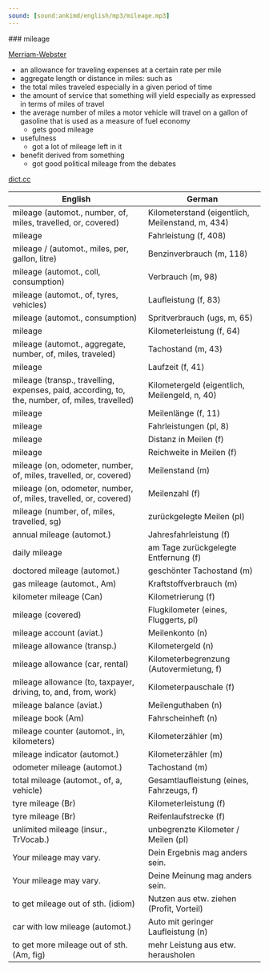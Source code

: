 ```yaml
---
sound: [sound:ankimd/english/mp3/mileage.mp3]
---
```


\### mileage

[Merriam-Webster](https://www.merriam-webster.com/dictionary/mileage)

- an allowance for traveling expenses at a certain rate per mile
- aggregate length or distance in miles: such as
- the total miles traveled especially in a given period of time
- the amount of service that something will yield especially as expressed in terms of miles of travel
- the average number of miles a motor vehicle will travel on a gallon of gasoline that is used as a measure of fuel economy
    - gets good mileage
- usefulness
    - got a lot of mileage left in it
- benefit derived from something
    - got good political mileage from the debates

[dict.cc](https://www.dict.cc/mileage)

| English        | German       |
| -------------- | ------------ |
| mileage (automot., number, of, miles, travelled, or, covered) | Kilometerstand (eigentlich, Meilenstand, m, 434) |
| mileage | Fahrleistung (f, 408) |
| mileage / (automot., miles, per, gallon, litre) | Benzinverbrauch (m, 118) |
| mileage (automot., coll, consumption) | Verbrauch (m, 98) |
| mileage (automot., of, tyres, vehicles) | Laufleistung (f, 83) |
| mileage (automot., consumption) | Spritverbrauch (ugs, m, 65) |
| mileage | Kilometerleistung (f, 64) |
| mileage (automot., aggregate, number, of, miles, traveled) | Tachostand (m, 43) |
| mileage | Laufzeit (f, 41) |
| mileage (transp., travelling, expenses, paid, according, to, the, number, of, miles, travelled) | Kilometergeld (eigentlich, Meilengeld, n, 40) |
| mileage | Meilenlänge (f, 11) |
| mileage | Fahrleistungen (pl, 8) |
| mileage | Distanz in Meilen (f) |
| mileage | Reichweite in Meilen (f) |
| mileage (on, odometer, number, of, miles, travelled, or, covered) | Meilenstand (m) |
| mileage (on, odometer, number, of, miles, travelled, or, covered) | Meilenzahl (f) |
| mileage (number, of, miles, travelled, sg) | zurückgelegte Meilen (pl) |
| annual mileage (automot.) | Jahresfahrleistung (f) |
| daily mileage | am Tage zurückgelegte Entfernung (f) |
| doctored mileage (automot.) | geschönter Tachostand (m) |
| gas mileage (automot., Am) | Kraftstoffverbrauch (m) |
| kilometer mileage (Can) | Kilometrierung (f) |
| mileage (covered) | Flugkilometer (eines, Fluggerts, pl) |
| mileage account (aviat.) | Meilenkonto (n) |
| mileage allowance (transp.) | Kilometergeld (n) |
| mileage allowance (car, rental) | Kilometerbegrenzung (Autovermietung, f) |
| mileage allowance (to, taxpayer, driving, to, and, from, work) | Kilometerpauschale (f) |
| mileage balance (aviat.) | Meilenguthaben (n) |
| mileage book (Am) | Fahrscheinheft (n) |
| mileage counter (automot., in, kilometers) | Kilometerzähler (m) |
| mileage indicator (automot.) | Kilometerzähler (m) |
| odometer mileage (automot.) | Tachostand (m) |
| total mileage (automot., of, a, vehicle) | Gesamtlaufleistung (eines, Fahrzeugs, f) |
| tyre mileage (Br) | Kilometerleistung (f) |
| tyre mileage (Br) | Reifenlaufstrecke (f) |
| unlimited mileage <UM> (insur., TrVocab.) | unbegrenzte Kilometer / Meilen (pl) |
| Your mileage may vary. <YMMV> | Dein Ergebnis mag anders sein. |
| Your mileage may vary. <YMMV> | Deine Meinung mag anders sein. |
| to get mileage out of sth. (idiom) | Nutzen aus etw. ziehen (Profit, Vorteil) |
| car with low mileage (automot.) | Auto mit geringer Laufleistung (n) |
| to get more mileage out of sth. (Am, fig) | mehr Leistung aus etw. herausholen |
